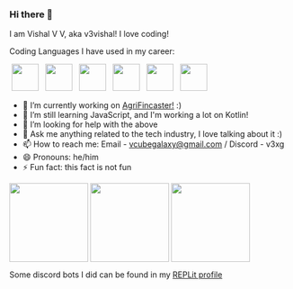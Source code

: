 ### Hi there 👋
I am Vishal V V, aka v3vishal! I love coding!

Coding Languages I have used in my career:

<img width=48 height=48 hspace=4 src="https://cdn.jsdelivr.net/gh/devicons/devicon@latest/icons/html5/html5-original.svg" /> <img width=48 height=48 hspace=4 src="https://cdn.jsdelivr.net/gh/devicons/devicon@latest/icons/css3/css3-original.svg" /> <img width=48 height=48 hspace=4 src="https://cdn.jsdelivr.net/gh/devicons/devicon@latest/icons/javascript/javascript-original.svg" /> <img width=48 height=48 hspace=4 src="https://cdn.jsdelivr.net/gh/devicons/devicon@latest/icons/python/python-original.svg" /> <img width=48 height=48 hspace=4 src="https://cdn.jsdelivr.net/gh/devicons/devicon@latest/icons/kotlin/kotlin-original.svg" /> <img width=48 height=48 hspace=4 src="https://cdn.jsdelivr.net/gh/devicons/devicon@latest/icons/react/react-original.svg" />

- 🔭 I’m currently working on [AgriFincaster!](https://github.com/v3vishal/agri-fincaster) :)
- 🌱 I’m still learning JavaScript, and I'm working a lot on Kotlin!
- 🤔 I’m looking for help with the above
- 💬 Ask me anything related to the tech industry, I love talking about it :)
- 📫 How to reach me: Email - vcubegalaxy@gmail.com / Discord - v3xg
- 😄 Pronouns: he/him
- ⚡ Fun fact: this fact is not fun

<img height=140 align="center" src="https://github-readme-stats.vercel.app/api?username=v3vishal&title_color=C5FCFF&icon_color=F7CDFF&show_icons=true&text_color=BFE3FF&bg_color=122039&hide_border=true&border_radius=10"/> <img height=140 align="center" src="https://github-readme-stats.vercel.app/api/top-langs?username=v3vishal&title_color=C5FCFF&icon_color=F7CDFF&show_icons=true&text_color=BFE3FF&bg_color=122039&hide_border=true&border_radius=7&layout=compact&langs_count=4&card_width=200&hide=vim%20script" /> <img height=140 align="center" src="https://streak-stats.demolab.com?user=v3vishal&theme=dark&hide_border=true&border_radius=10&card_width=300&background=122039&fire=F7CDFF&ring=F7CDFF&currStreakLabel=BFE3FF&sideLabels=BFE3FF&sideNums=C5FCFF&hide_longest_streak=true" />

Some discord bots I did can be found in my [REPLit profile](https://replit.com/@VishalVV)

<!--
**v3vishal/v3vishal** is a ✨ _special_ ✨ repository because its `README.md` (this file) appears on your GitHub profile.

Here are some ideas to get you started:

- 🔭 I’m currently working on ...
- 🌱 I’m currently learning ...
- 👯 I’m looking to collaborate on ...
- 🤔 I’m looking for help with ...
- 💬 Ask me about ...
- 📫 How to reach me: ...
- 😄 Pronouns: ...
- ⚡ Fun fact: ...
-->
